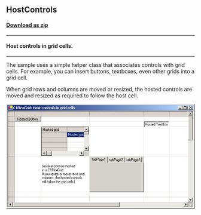 ## HostControls
#### [Download as zip](https://grapecity.github.io/DownGit/#/home?url=https://github.com/GrapeCity/ComponentOne-WinForms-Samples/tree/master/NetFramework\FlexGrid\CS\HostControls)
____
#### Host controls in grid cells.
____
The sample uses a simple helper class that associates controls with grid cells.
For example, you can insert buttons, textboxes, even other grids into a grid cell.

When grid rows and columns are moved or resized, the hosted controls are moved and resized as required to follow the host cell.

![screenshot](screenshot.png)
